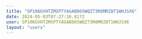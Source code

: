 ```yaml
---
title: "SP106GVHTZMSPTYAGAB065WQZ73R0MRZ8T1WHJSX6"
date: 2024-05-03T07:27:16.817Z
user: SP106GVHTZMSPTYAGAB065WQZ73R0MRZ8T1WHJSX6
layout: "users"
---
```

    